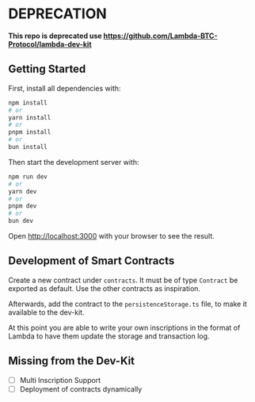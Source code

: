 
# DEPRECATION

**This repo is deprecated use https://github.com/Lambda-BTC-Protocol/lambda-dev-kit**

## Getting Started

First, install all dependencies with:

```bash
npm install
# or
yarn install
# or
pnpm install
# or
bun install
```

Then start the development server with:

```bash
npm run dev
# or
yarn dev
# or
pnpm dev
# or
bun dev
```

Open [http://localhost:3000](http://localhost:3000) with your browser to see the result.

## Development of Smart Contracts

Create a new contract under `contracts`. It must be of type `Contract` be exported as default. Use the other contracts as inspiration.

Afterwards, add the contract to the `persistenceStorage.ts` file, to make it available to the dev-kit.

At this point you are able to write your own inscriptions in the format of Lambda to have them update the storage and transaction log.


## Missing from the Dev-Kit

- [ ] Multi Inscription Support
- [ ] Deployment of contracts dynamically
